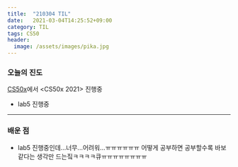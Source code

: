 ```yaml
---
title:  "210304 TIL"
date:   2021-03-04T14:25:52+09:00
category: TIL
tags: CS50
header:
  image: /assets/images/pika.jpg
---
```


<h3>오늘의 진도</h3>

[CS50x](https://cs50.harvard.edu/x/2021/)에서 <CS50x 2021> 진행중

 - lab5 진행중
 
<hr>

<h3>배운 점</h3>

 - lab5 진행중인데...너무...어려워...ㅠㅠㅠㅠㅠㅠ 어떻게 공부하면 공부할수록 바보같다는 생각만 드는짘ㅋㅋㅋㅋ큐ㅠㅠㅠㅠㅠㅠㅠㅠ
